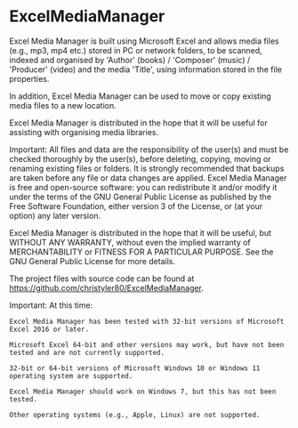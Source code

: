 # ExcelMediaManager
Excel Media Manager is built using Microsoft Excel and allows media files (e.g., mp3, mp4 etc.) stored in PC or network 
folders, to be scanned, indexed and organised by 'Author' (books) / 'Composer' (music) / 'Producer' (video) and the media 
'Title', using information stored in the file properties.

In addition, Excel Media Manager can be used to move or copy existing media files to a new location.

Excel Media Manager is distributed in the hope that it will be useful for assisting with organising media libraries.

Important: All files and data are the responsibility of the user(s) and must be checked thoroughly by the user(s), before
deleting, copying, moving or renaming existing files or folders. It is strongly recommended that backups are taken before 
any file or data changes are applied.
Excel Media Manager is free and open-source software: you can redistribute it and/or modify it under the terms of the 
GNU General Public License as published by the Free Software Foundation, either version 3 of the License, or (at your 
option) any later version.

Excel Media Manager is distributed in the hope that it will be useful, but WITHOUT ANY WARRANTY, without even the 
implied warranty of MERCHANTABILITY or FITNESS FOR A PARTICULAR PURPOSE. See the GNU General Public License 
for more details.

The project files with source code can be found at https://github.com/christyler80/ExcelMediaManager.

Important: At this time: 

    Excel Media Manager has been tested with 32-bit versions of Microsoft Excel 2016 or later. 

    Microsoft Excel 64-bit and other versions may work, but have not been tested and are not currently supported.

    32-bit or 64-bit versions of Microsoft Windows 10 or Windows 11 operating system are supported.

    Excel Media Manager should work on Windows 7, but this has not been tested. 

    Other operating systems (e.g., Apple, Linux) are not supported.
